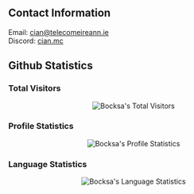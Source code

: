 ## Contact Information  

Email: [cian@telecomeireann.ie](mailto:cian@telecomeireann.ie)  
Discord: [cian.mc](https://discord.com/users/798027635979845682) 


## Github Statistics

### Total Visitors

<p align="center"><img src="https://profile-counter.glitch.me/{Bocksa}/count.svg" alt="Bocksa's Total Visitors" /></p>

### Profile Statistics

<p align="center"><img src="https://github-readme-stats.vercel.app/api?username=Bocksa&show_icons=true&theme=dark" alt="Bocksa's Profile Statistics" align="center" /></p>

### Language Statistics

<p align="center"><img align="center" src="https://github-readme-stats.vercel.app/api/top-langs?username=Bocksa&show_icons=true&locale=en&text_color=ffffff&layout=compact&theme=dark" alt="Bocksa's Language Statistics" bg_color=#808080/></p>
